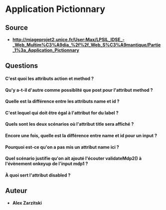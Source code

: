 # Application Pictionnary

## Source

* **http://miageprojet2.unice.fr/User:Max/LPSIL_IDSE_-_Web_Multim%C3%A9dia_%2f%2f_Web_S%C3%A9mantique/Partie_1%3a_Application_Pictionnary**

## Questions

#### C'est quoi les attributs action et method ?

#### Qu'y a-t-il d'autre comme possiblité que post pour l'attribut method ?

#### Quelle est la différence entre les attributs name et id ?

#### C'est lequel qui doit être égal à l'attribut for du label ?

#### Quels sont les deux scénarios où l'attribut title sera affiché ? 

#### Encore une fois, quelle est la différence entre name et id pour un input ?

#### Pourquoi est-ce qu'on a pas mis un attribut name ici ?

#### Quel scénario justifie qu'on ait ajouté l'écouter validateMdp2() à l'évènement onkeyup de l'input mdp1 ? 

#### À quoi sert l'attribut disabled ?


## Auteur

* **Alex Zarzitski**